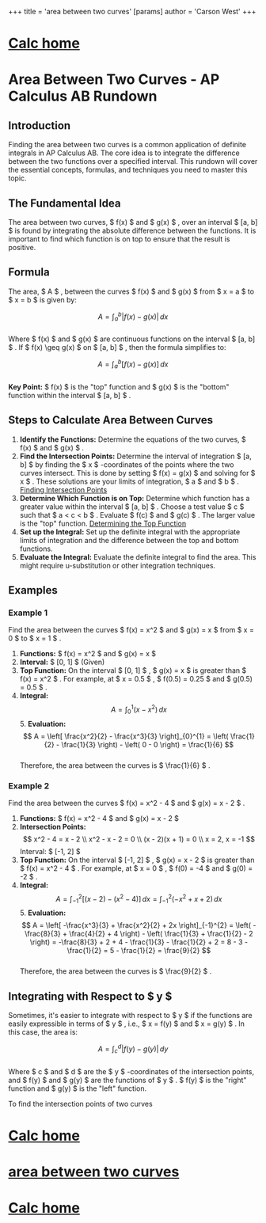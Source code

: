 +++
 title = 'area between two curves'
[params]
	author = 'Carson West'
+++
# [Calc home](./../calc-home/)
# Area Between Two Curves - AP Calculus AB Rundown

## Introduction

Finding the area between two curves is a common application of definite integrals in AP Calculus AB. The core idea is to integrate the difference between the two functions over a specified interval. This rundown will cover the essential concepts, formulas, and techniques you need to master this topic.

## The Fundamental Idea

The area between two curves,  $ f(x) $  and  $ g(x) $ , over an interval  $ [a, b] $  is found by integrating the absolute difference between the functions.  It is important to find which function is on top to ensure that the result is positive.

## Formula

The area,  $ A $ , between the curves  $ f(x) $  and  $ g(x) $  from  $ x = a $  to  $ x = b $  is given by:

 $$  A = \int_{a}^{b} |f(x) - g(x)| \, dx
 $$  
Where  $ f(x) $  and  $ g(x) $  are continuous functions on the interval  $ [a, b] $ .  If  $ f(x) \geq g(x) $  on  $ [a, b] $ , then the formula simplifies to:

 $$  A = \int_{a}^{b} [f(x) - g(x)] \, dx
 $$  
**Key Point:**  $ f(x) $  is the "top" function and  $ g(x) $  is the "bottom" function within the interval  $ [a, b] $ .

## Steps to Calculate Area Between Curves

1.  **Identify the Functions:** Determine the equations of the two curves,  $ f(x) $  and  $ g(x) $ .
2.  **Find the Intersection Points:** Determine the interval of integration  $ [a, b] $  by finding the  $ x $ -coordinates of the points where the two curves intersect. This is done by setting  $ f(x) = g(x) $  and solving for  $ x $ . These solutions are your limits of integration,  $ a $  and  $ b $ .  [Finding Intersection Points](./../finding-intersection-points/)
3.  **Determine Which Function is on Top:** Determine which function has a greater value within the interval  $ [a, b] $ .  Choose a test value  $ c $  such that  $ a < c < b $ .  Evaluate  $ f(c) $  and  $ g(c) $ .  The larger value is the "top" function.  [Determining the Top Function](./../determining-the-top-function/)
4.  **Set up the Integral:** Set up the definite integral with the appropriate limits of integration and the difference between the top and bottom functions.
5.  **Evaluate the Integral:** Evaluate the definite integral to find the area.  This might require u-substitution or other integration techniques.

## Examples

### Example 1

Find the area between the curves  $ f(x) = x^2 $  and  $ g(x) = x $  from  $ x = 0 $  to  $ x = 1 $ .

1.  **Functions:**   $ f(x) = x^2 $  and  $ g(x) = x $ 
2.  **Interval:**  $ [0, 1] $  (Given)
3.  **Top Function:** On the interval  $ [0, 1] $ ,  $ g(x) = x $  is greater than  $ f(x) = x^2 $ . For example, at  $ x = 0.5 $ ,  $ f(0.5) = 0.25 $  and  $ g(0.5) = 0.5 $ .
4.  **Integral:**
     $$      A = \int_{0}^{1} (x - x^2) \, dx
     $$  5.  **Evaluation:**
     $$      A = \left[ \frac{x^2}{2} - \frac{x^3}{3} \right]_{0}^{1} = \left( \frac{1}{2} - \frac{1}{3} \right) - \left( 0 - 0 \right) = \frac{1}{6}
     $$  
Therefore, the area between the curves is  $ \frac{1}{6} $ .

### Example 2

Find the area between the curves  $ f(x) = x^2 - 4 $  and  $ g(x) = x - 2 $ .

1.  **Functions:**  $ f(x) = x^2 - 4 $  and  $ g(x) = x - 2 $ 
2.  **Intersection Points:**
     $$      x^2 - 4 = x - 2 \\
    x^2 - x - 2 = 0 \\
    (x - 2)(x + 1) = 0 \\
    x = 2, x = -1
     $$      Interval:  $ [-1, 2] $ 
3.  **Top Function:** On the interval  $ [-1, 2] $ ,  $ g(x) = x - 2 $  is greater than  $ f(x) = x^2 - 4 $ . For example, at  $ x = 0 $ ,  $ f(0) = -4 $  and  $ g(0) = -2 $ .
4.  **Integral:**
     $$      A = \int_{-1}^{2} [(x - 2) - (x^2 - 4)] \, dx = \int_{-1}^{2} (-x^2 + x + 2) \, dx
     $$  5.  **Evaluation:**
     $$      A = \left[ -\frac{x^3}{3} + \frac{x^2}{2} + 2x \right]_{-1}^{2} = \left( -\frac{8}{3} + \frac{4}{2} + 4 \right) - \left( \frac{1}{3} + \frac{1}{2} - 2 \right) = -\frac{8}{3} + 2 + 4 - \frac{1}{3} - \frac{1}{2} + 2 = 8 - 3 - \frac{1}{2} = 5 - \frac{1}{2} = \frac{9}{2}
     $$  
Therefore, the area between the curves is  $ \frac{9}{2} $ .

## Integrating with Respect to  $ y $ 

Sometimes, it's easier to integrate with respect to  $ y $  if the functions are easily expressible in terms of  $ y $ , i.e.,  $ x = f(y) $  and  $ x = g(y) $ . In this case, the area is:

 $$  A = \int_{c}^{d} |f(y) - g(y)| \, dy
 $$  
Where  $ c $  and  $ d $  are the  $ y $ -coordinates of the intersection points, and  $ f(y) $  and  $ g(y) $  are the functions of  $ y $ .   $ f(y) $  is the "right" function and  $ g(y) $  is the "left" function.



To find the intersection points of two curves



# [Calc home](./../calc-home/)

# [area between two curves](./../area-between-two-curves/)

# [Calc home](./../calc-home/)